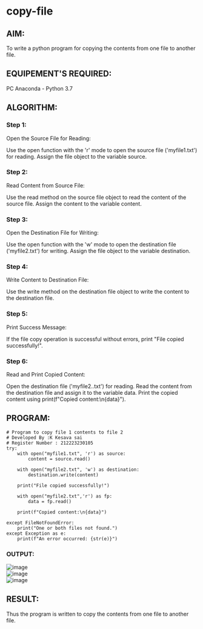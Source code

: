 # copy-file
## AIM:
To write a python program for copying the contents from one file to another file.
## EQUIPEMENT'S REQUIRED: 
PC
Anaconda - Python 3.7
## ALGORITHM: 
### Step 1:
Open the Source File for Reading:

Use the open function with the 'r' mode to open the source file ('myfile1.txt') for reading. Assign the file object to the variable source.
### Step 2: 
Read Content from Source File:

Use the read method on the source file object to read the content of the source file. Assign the content to the variable content.
### Step 3: 
Open the Destination File for Writing:

Use the open function with the 'w' mode to open the destination file ('myfile2.txt') for writing. Assign the file object to the variable destination.
### Step 4:  
Write Content to Destination File:

Use the write method on the destination file object to write the content to the destination file.
### Step 5: 
Print Success Message:

If the file copy operation is successful without errors, print "File copied successfully!".
### Step 6: 
Read and Print Copied Content:

Open the destination file ('myfile2..txt') for reading. Read the content from the destination file and assign it to the variable data. Print the copied content using print(f"Copied content:\n{data}").
## PROGRAM:
```
# Program to copy file 1 contents to file 2
# Developed By :K Kesava sai
# Register Number : 212223230105
try:
    with open("myfile1.txt", 'r') as source:
        content = source.read()

    with open("myfile2.txt", 'w') as destination:
        destination.write(content)

    print("File copied successfully!")
    
    with open("myfile2.txt",'r') as fp:
        data = fp.read()
        
    print(f"Copied content:\n{data}")

except FileNotFoundError:
    print("One or both files not found.")
except Exception as e:
    print(f"An error occurred: {str(e)}")
```

### OUTPUT:
![image](https://github.com/Kesavasai20/copy-file/assets/138849303/fd64c07b-6a35-4a55-a6ee-1b76170ce1ae)
<br>
![image](https://github.com/Kesavasai20/copy-file/assets/138849303/4f0853b2-e47b-45d5-b3a8-a1cddb92417d)
<br>
![image](https://github.com/Kesavasai20/copy-file/assets/138849303/aa402df3-7b8c-4991-aff6-6c0c84d95259)
## RESULT:
Thus the program is written to copy the contents from one file to another file.
